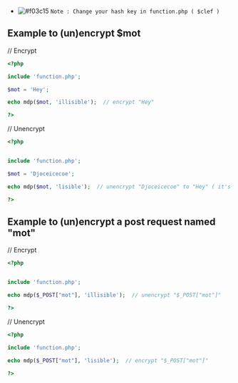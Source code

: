 - ![#f03c15](https://via.placeholder.com/15/f03c15/000000?text=+) `Note : Change your hash key in function.php ( $clef )`


## Example to (un)encrypt $mot


// Encrypt 

```php
<?php

include 'function.php';

$mot = 'Hey';

echo mdp($mot, 'illisible');  // encrypt "Hey"

?>
```

// Unencrypt 

```php
<?php


include 'function.php';

$mot = 'Djoceicecoe';

echo mdp($mot, 'lisible');  // unencrypt "Djoceicecoe" to "Hey" ( it's an example 😆 )

?>
```

## Example to (un)encrypt a post request named "mot"

// Encrypt 

```php
<?php


include 'function.php';

echo mdp($_POST["mot"], 'illisible');  // unencrypt "$_POST["mot"]"

?>
```

// Unencrypt 

```php
<?php

include 'function.php';

echo mdp($_POST["mot"], 'lisible');  // encrypt "$_POST["mot"]"

?>
```
